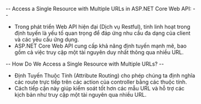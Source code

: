 -- Access a Single Resource with Multiple URLs in ASP.NET Core Web API: --
- Trong phát triển Web API hiện đại (Dịch vụ Restful), tính linh hoạt trong định tuyến là yếu tố quan trọng để đáp ứng nhu cầu đa dạng của client và các yêu cầu ứng dụng. 
- ASP.NET Core Web API cung cấp khả năng định tuyến mạnh mẽ, bao gồm cả việc truy cập một tài nguyên duy nhất thông qua nhiều URL.

-- How Do We Access a Single Resource with Multiple URLs? --
- Định Tuyến Thuộc Tính (Attribute Routing) cho phép chúng ta định nghĩa các route trực tiếp trên các action của controller bằng các thuộc tính. 
- Cách tiếp cận này giúp kiểm soát tốt hơn các mẫu URL và hỗ trợ các kịch bản như truy cập một tài nguyên qua nhiều URL.